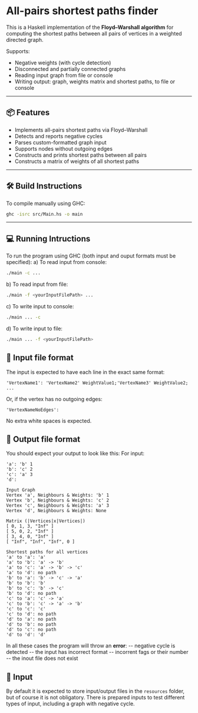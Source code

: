 # All-pairs shortest paths finder

This is a Haskell implementation of the **Floyd–Warshall algorithm** for computing the shortest paths between all pairs of vertices in a weighted directed graph. 

Supports:
- Negative weights (with cycle detection)
- Disconnected and partially connected graphs
- Reading input graph from file or console
- Writing output: graph, weights matrix and shortest paths, to file or console

---

## 📦 Features

- Implements all-pairs shortest paths via Floyd–Warshall
- Detects and reports negative cycles
- Parses custom-formatted graph input
- Supports nodes without outgoing edges
- Constructs and prints shortest paths between all pairs
- Constructs a matrix of weights of all shortest paths

---

## 🛠 Build Instructions

To compile manually using GHC:

```bash
ghc -isrc src/Main.hs -o main
```
---

## 💻 Running Intructions

To run the program using GHC (both input and ouput formats must be specified):
a) To read input from console:
```bash
./main -c ...
```
b) To read input from file:
```bash
./main -f <yourInputFilePath> ...
```
c) To write input to console:
```bash
./main ... -c
```
d) To write input to file:
```bash
./main ... -f <yourInputFilePath>
```

## 📄 Input file format

The input is expected to have each line in the exact same format:
```t
'VertexName1': 'VertexName2' WeightValue1;'VertexName3' WeightValue2; ...
```
Or, if the vertex has no outgoing edges:
```t
'VertexNameNoEdges':
```

No extra white spaces is expected.

## 📑 Output file format

You should expect your output to look like this:
For input:
```t
'a': 'b' 1
'b': 'c' 2
'c': 'a' 3
'd':
```
```t
Input Graph
Vertex 'a', Neighbours & Weights: 'b' 1
Vertex 'b', Neighbours & Weights: 'c' 2
Vertex 'c', Neighbours & Weights: 'a' 3
Vertex 'd', Neighbours & Weights: None

Matrix (|Vertices|x|Vertices|)
[ 0, 1, 3, "Inf" ]
[ 5, 0, 2, "Inf" ]
[ 3, 4, 0, "Inf" ]
[ "Inf", "Inf", "Inf", 0 ]

Shortest paths for all vertices
'a' to 'a': 'a'
'a' to 'b': 'a' -> 'b'
'a' to 'c': 'a' -> 'b' -> 'c'
'a' to 'd': no path
'b' to 'a': 'b' -> 'c' -> 'a'
'b' to 'b': 'b'
'b' to 'c': 'b' -> 'c'
'b' to 'd': no path
'c' to 'a': 'c' -> 'a'
'c' to 'b': 'c' -> 'a' -> 'b'
'c' to 'c': 'c'
'c' to 'd': no path
'd' to 'a': no path
'd' to 'b': no path
'd' to 'c': no path
'd' to 'd': 'd'
```

In all these cases the program will throw an **error**:
-- negative cycle is detected
-- the input has incorrect format
-- incorrent fags or their number
-- the inout file does not exist

## 📁 Input

By default it is expected to store input/output files in the ```resources``` folder, but of course it is not obligatory. There is prepared inputs to test different types of input, including a graph with negative cycle.
